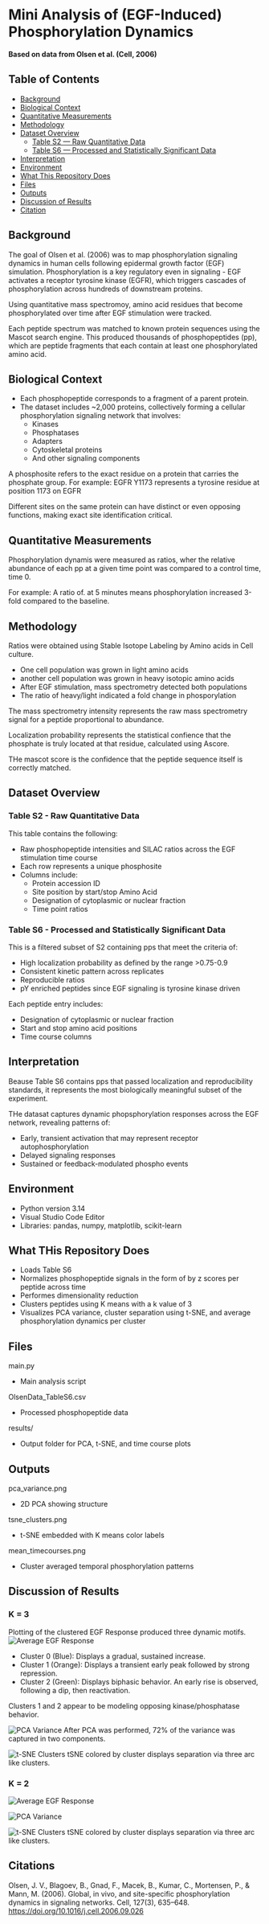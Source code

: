 # Mini Analysis of (EGF-Induced) Phosphorylation Dynamics

**Based on data from Olsen et al. (Cell, 2006)**

## Table of Contents

- [Background](#background)
- [Biological Context](#biological-context)
- [Quantitative Measurements](#quantitative-measurements)
- [Methodology](#methodology)
- [Dataset Overview](#dataset-overview)
  - [Table S2 — Raw Quantitative Data](#table-s2---raw-quantitative-data)
  - [Table S6 — Processed and Statistically Significant Data](#table-s6---processed-and-statistically-significant-data)
- [Interpretation](#interpretation)
- [Environment](#environment)
- [What This Repository Does](#what-this-repository-does)
- [Files](#files)
- [Outputs](#outputs)
- [Discussion of Results](#discussion-of-results)
- [Citation](#citation)

## Background

The goal of Olsen et al. (2006) was to map phosphorylation signaling dynamics in human cells following epidermal growth factor (EGF) simulation. Phosphorylation is a key regulatory even in signaling - EGF activates a receptor tyrosine kinase (EGFR), which triggers cascades of phosphorylation across hundreds of downstream proteins.

Using quantitative mass spectromoy, amino acid residues that become phosphorylated over time after EGF stimulation were tracked.

Each peptide spectrum was matched to known protein sequences using the Mascot search engine. This produced thousands of phosphopeptides (pp), which are peptide fragments that each contain at least one phosphorylated amino acid.

## Biological Context

- Each phosphopeptide corresponds to a fragment of a parent protein.
- The dataset includes ~2,000 proteins, collectively forming a cellular phosphorylation signaling network that involves:
  - Kinases
  - Phosphatases
  - Adapters
  - Cytoskeletal proteins
  - And other signaling components

A phosphosite refers to the exact residue on a protein that carries the phosphate group. For example:
EGFR Y1173 represents a tyrosine residue at position 1173 on EGFR

Different sites on the same protein can have distinct or even opposing functions, making exact site identification critical.

## Quantitative Measurements

Phosphorylation dynamis were measured as ratios, wher the relative abundance of each pp at a given time point was compared to a control time, time 0.

For example: A ratio of. at 5 minutes means phosphorylation increased 3-fold compared to the baseline.

## Methodology

Ratios were obtained using Stable Isotope Labeling by Amino acids in Cell culture.

- One cell population was grown in light amino acids
- another cell population was grown in heavy isotopic amino acids
- After EGF stimulation, mass spectrometry detected both populations
- The ratio of heavy/light indicated a fold change in phosporylation

The mass spectrometry intensity represents the raw mass spectrometry signal for a peptide proportional to abundance.

Localization probability represents the statistical confience that the phosphate is truly located at that residue, calculated using Ascore.

THe mascot score is the confidence that the peptide sequence itself is correctly matched.

## Dataset Overview

### Table S2 - Raw Quantitative Data

This table contains the following:

- Raw phosphopeptide intensities and SILAC ratios across the EGF stimulation time course
- Each row represents a unique phosphosite
- Columns include:
  - Protein accession ID
  - Site position by start/stop Amino Acid
  - Designation of cytoplasmic or nuclear fraction
  - Time point ratios

### Table S6 - Processed and Statistically Significant Data

This is a filtered subset of S2 containing pps that meet the criteria of:

- High localization probability as defined by the range >0.75-0.9
- Consistent kinetic pattern across replicates
- Reproducible ratios
- pY enriched peptides since EGF signaling is tyrosine kinase driven

Each peptide entry includes:

- Designation of cytoplasmic or nuclear fraction
- Start and stop amino acid positions
- Time course columns

## Interpretation

Beause Table S6 contains pps that passed localization and reproducibility standards, it represents the most biologically meaningful subset of the experiment.

THe datasat captures dynamic phopsphorylation responses across the EGF network, revealing patterns of:

- Early, transient activation that may represent receptor autophosphorylation
- Delayed signaling responses
- Sustained or feedback-modulated phospho events

## Environment

- Python version 3.14
- Visual Studio Code Editor
- Libraries: pandas, numpy, matplotlib, scikit-learn

## What THis Repository Does

- Loads Table S6
- Normalizes phosphopeptide signals in the form of by z scores per peptide across time
- Performes dimensionality reduction
- Clusters peptides using K means with a k value of 3
- Visualizes PCA variance, cluster separation using t-SNE, and average phosphorylation dynamics per cluster

## Files

main.py

- Main analysis script

OlsenData_TableS6.csv

- Processed phosphopeptide data

results/

- Output folder for PCA, t-SNE, and time course plots

## Outputs

pca_variance.png

- 2D PCA showing structure

tsne_clusters.png

- t-SNE embedded with K means color labels

mean_timecourses.png

- Cluster averaged temporal phosphorylation patterns

## Discussion of Results

### K = 3

Plotting of the clustered EGF Response produced three dynamic motifs.
![Average EGF Response](Results/mean_timecourses_k_3.png)

- Cluster 0 (Blue): Displays a gradual, sustained increase.
- Cluster 1 (Orange): Displays a transient early peak followed by strong repression.
- Cluster 2 (Green): Displays biphasic behavior. An early rise is observed, following a dip, then reactivation.

Clusters 1 and 2 appear to be modeling opposing kinase/phosphatase behavior.

![PCA Variance](Results/pca_variance_k_3.png)
After PCA was performed, 72% of the variance was captured in two components.

![t-SNE Clusters](Results/tsne_clusters_k_3.png)
tSNE colored by cluster displays separation via three arc like clusters.

### K = 2

![Average EGF Response](Results/mean_timecourses_k_2.png)

![PCA Variance](Results/pca_variance_k_2.png)

![t-SNE Clusters](Results/tsne_clusters_k_2.png)
tSNE colored by cluster displays separation via three arc like clusters.

## Citations

Olsen, J. V., Blagoev, B., Gnad, F., Macek, B., Kumar, C., Mortensen, P., & Mann, M. (2006). Global, in vivo, and site-specific phosphorylation dynamics in signaling networks. Cell, 127(3), 635–648. https://doi.org/10.1016/j.cell.2006.09.026
